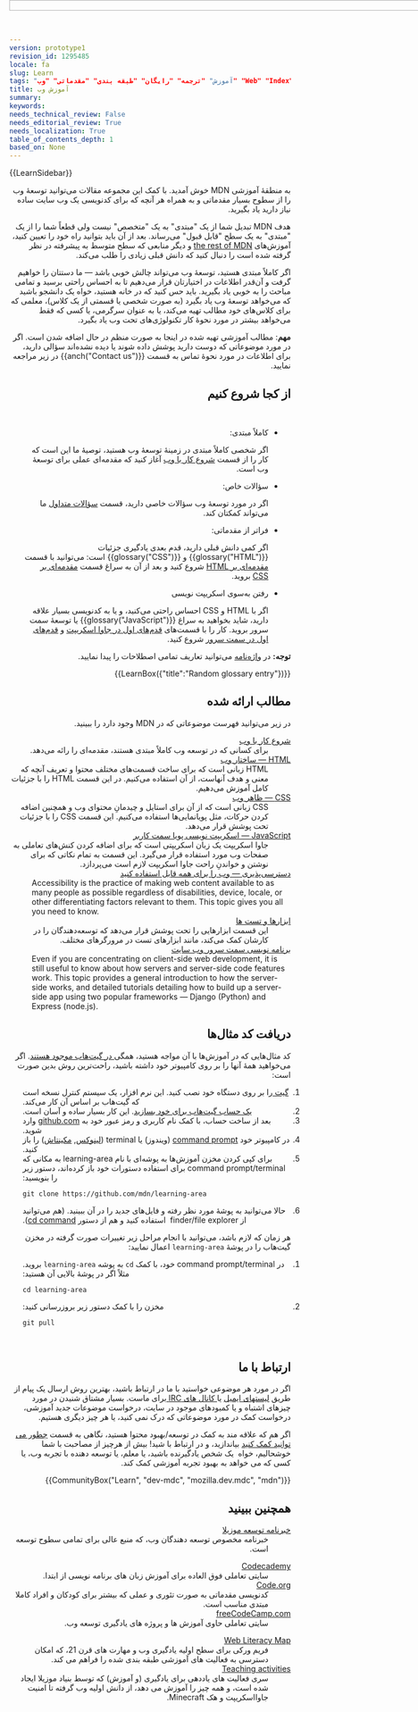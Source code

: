 ```yaml
---
version: prototype1
revision_id: 1295485
locale: fa
slug: Learn
tags: "آموزش" "ترجمه" "رایگان" "طبقه بندی" "مقدماتی" "وب" "Web" "Index" "Learn" "Landing" "Beginner" "TopicStub" "NeedsTranslation"
title: آموزش وب
summary: 
keywords: 
needs_technical_review: False
needs_editorial_review: True
needs_localization: True
table_of_contents_depth: 1
based_on: None
---
```

<div>{{LearnSidebar}}</div>

<div class="summary" dir="rtl">
<p>به منطقۀ آموزشی MDN خوش آمدید. با کمک این مجموعه مقالات می‌توانید توسعۀ وب را از سطوح بسیار مقدماتی و به همراه هر آنچه که برای کدنویسی یک وب سایت ساده نیاز دارید یاد بگیرید.</p>
</div>

<p dir="rtl">هدف MDN تبدیل شما از یک "مبتدی" به یک "متخصص" نیست ولی قطعاً شما را از یک "مبتدی" به یک سطح "قابل قبول" می‌رساند. بعد از آن باید بتوانید راه خود را تعیین کنید، آموزش‌های <a href="https://developer.mozilla.org/en-US/">the rest of MDN</a> و دیگر منابعی که سطح متوسط به پیشرفته در نظر گرفته شده است را دنبال کنید که دانش قبلی زیادی را طلب می‌کند.</p>

<p dir="rtl">اگر کاملاً مبتدی هستید، توسعۀ وب می‌تواند چالش خوبی باشد — ما دستتان را خواهیم گرفت و آن‌قدر اطلاعات در اختیارتان قرار می‌دهیم تا به احساس راحتی برسید و تمامی مباحث را به خوبی یاد بگیرید. باید حس کنید که در خانه هستید، خواه یک دانشجو باشید که می‌خواهد توسعۀ وب یاد بگیرد (به صورت شخصی یا قسمتی از یک کلاس)، معلمی که برای کلاس‌های خود مطالب تهیه می‌کند، یا به عنوان سرگرمی، یا کسی که فقط می‌خواهد بیشتر در مورد نحوۀ کار تکنولوژی‌های تحت وب یاد بگیرد.</p>

<div class="warning">
<p dir="rtl"><strong>مهم</strong>: مطالب آموزشی تهیه شده در اینجا به صورت منظم در حال اضافه شدن است. اگر در مورد موضوعاتی که دوست دارید پوشش داده شوند یا دیده نشده‌اند سؤالی دارید، برای اطلاعات در مورد نحوۀ تماس به قسمت {{anch("Contact us")}} در زیر مراجعه نمایید.</p>
</div>

<h2 dir="rtl" id="از_کجا_شروع_کنیم">از کجا شروع کنیم</h2>

<p dir="rtl">&nbsp;</p>

<ul class="card-grid" dir="rtl">
 <li><span>کاملاً مبتدی:</span>

  <p>اگر شخصی کاملاً مبتدی در زمینۀ توسعۀ وب هستید، توصیۀ ما این است که کار را از قسمت <a href="https://developer.mozilla.org/en-US/docs/Learn/Getting_started_with_the_web">شروع کار با وب</a> آغاز کنید که مقدمه‌‌ای عملی برای توسعۀ وب است.</p>
 </li>
 <li><span>سؤالات خاص:</span>
  <p>اگر در مورد توسعۀ وب سؤالات خاصی دارید، قسمت&nbsp;<a href="https://developer.mozilla.org/en-US/docs/Learn/Common_questions">سؤالات متداول</a> ما می‌تواند کمکتان کند.</p>
 </li>
 <li><span>فراتر از مقدماتی:</span>
  <p>اگر کمی دانش قبلی دارید، قدم بعدی یادگیری جزئیات {{glossary("HTML")}} و {{glossary("CSS")}} است: می‌توانید با قسمت <a href="https://developer.mozilla.org/en-US/docs/Learn/HTML/Introduction_to_HTML">مقدمه‌ای بر HTML</a> شروع کنید و بعد از آن به سراغ قسمت <a href="https://developer.mozilla.org/en-US/docs/Learn/CSS/Introduction_to_CSS">مقدمه‌ای بر CSS</a> بروید.</p>
 </li>
 <li><span>رفتن به‌سوی اسکریپت نویسی</span>
  <p>اگر با HTML و CSS احساس راحتی می‌کنید، و یا به کدنویسی بسیار علاقه دارید، شاید بخواهید به سراغ {{glossary("JavaScript")}} یا توسعۀ سمت سرور بروید. کار را با قسمت‌های <a href="https://developer.mozilla.org/en-US/docs/Learn/JavaScript/First_steps"> قدم‌های اول در جاوا اسکریپت</a> و <a href="https://developer.mozilla.org/en-US/docs/Learn/Server-side/First_steps">قدم‌های اول در سمت سرور</a> شروع کنید.</p>
 </li>
</ul>

<div class="note" dir="rtl">
<p><strong>توجه:</strong> در <a href="https://developer.mozilla.org/en-US/docs/Glossary">واژه‌نامه</a> می‌توانید تعاریف تمامی اصطلاحات را پیدا نمایید.</p>
</div>

<p dir="rtl">{{LearnBox({"title":"Random glossary entry"})}}</p>

<h2 dir="rtl" id="مطالب_ارائه_شده">مطالب ارائه شده</h2>

<p dir="rtl">در زیر می‌توانید فهرست موضوعاتی که در MDN وجود دارد را ببینید.</p>

<dl>
 <dt dir="rtl"><a href="https://developer.mozilla.org/en-US/docs/Learn/Getting_started_with_the_web">شروع کار با وب</a></dt>
 <dd dir="rtl">برای کسانی که در توسعه وب کاملاً مبتدی هستند، مقدمه‌ای را رائه می‌دهد.</dd>
 <dt dir="rtl"><a href="https://developer.mozilla.org/en-US/docs/Learn/HTML">HTML — ساختار وب</a></dt>
 <dd dir="rtl">HTML زبانی است که برای ساخت قسمت‌های مختلف محتوا و تعریف آنچه که معنی و هدف آنهاست، از آن استفاده می‌کنیم. در این قسمت HTML را با جزئیات کامل آموزش می‌دهیم.</dd>
 <dt dir="rtl"><a href="https://developer.mozilla.org/en-US/docs/Learn/CSS">CSS — ظاهر وب</a></dt>
 <dd dir="rtl">CSS زبانی است که از آن برای استایل و چیدمانِ محتوای وب و همچنین اضافه کردن حرکات، مثل پویانمایی‌ها استفاده می‌کنیم. این قسمت CSS را با جزئیات تحت پوشش قرار می‌دهد.</dd>
 <dt dir="rtl"><a href="https://developer.mozilla.org/en-US/docs/Learn/JavaScript">JavaScript — اسکریپت نویسی پویا سمت کاربر</a></dt>
 <dd dir="rtl">جاوا اسکریپت یک زبان اسکریپتی است که برای اضافه کردن کنش‌های تعاملی به صفحات وب مورد استفاده قرار می‌گیرد. این قسمت به تمام نکاتی که برای نوشتن و خواندنِ راحت جاوا اسکریپت لازم است می‌پردازد.</dd>
 <dt dir="rtl"><a href="https://developer.mozilla.org/en-US/docs/Learn/Accessibility">دسترسی‌پذیری — وب را برای همه قابل استفاده کنید</a></dt>
 <dd>Accessibility is the practice of making web content available to as many people as possible regardless of disabilities, device, locale, or other differentiating factors relevant to them. This topic gives you all you need to know.</dd>
 <dt dir="rtl"><a href="https://developer.mozilla.org/en-US/docs/Learn/Tools_and_testing">ابزارها و تست ها</a></dt>
 <dd dir="rtl">این قسمت ابزارهایی را تحت پوشش قرار می‌دهد که توسعه‌دهندگان را در کارشان کمک می‌کند، مانند ابزارهای تست در مرورگرهای مختلف.</dd>
 <dt dir="rtl"><a href="https://developer.mozilla.org/en-US/docs/Learn/Server-side">برنامه نویسی سمت سرور وب سایت</a></dt>
 <dd>Even if you are concentrating on client-side web development, it is still useful to know about how servers and server-side code features work. This topic provides a general introduction to how the server-side works, and detailed tutorials detailing how to build up a server-side app using two popular frameworks — Django (Python) and Express (node.js).&nbsp;</dd>
</dl>

<h2 dir="rtl" id="دریافت_کد_مثال‌ها">دریافت کد مثال‌ها</h2>

<p dir="rtl">کد مثال‌هایی که در آموزش‌ها با آن مواجه هستید، همگی<a href="https://github.com/mdn/learning-area/"> در گیت‌هاب موجود هستند</a>. اگر می‌خواهید همۀ آنها را بر روی کامپیوتر خود داشته باشید، راحت‌ترین روش بدین صورت است:</p>

<ol>
 <li dir="rtl"><a href="http://git-scm.com/downloads">گیت </a>را بر روی دستگاه خود نصب کنید. این نرم افزار، یک سیستم کنترل نسخه است که گیت‌هاب بر اساس آن کار می‌کند.</li>
 <li dir="rtl"><a href="https://github.com/join">یک حساب گیت‌هاب برای خود بسازید</a>. این کار بسیار ساده و آسان است.</li>
 <li dir="rtl">بعد از ساخت حساب، با کمک نام کاربری و رمز عبور خود به <a href="https://github.com">github.com</a> وارد شوید.</li>
 <li dir="rtl">در کامپیوتر خود <a href="https://www.lifewire.com/how-to-open-command-prompt-2618089">command prompt</a> (ویندوز) یا terminal (<a href="https://help.ubuntu.com/community/UsingTheTerminal">لینوکس</a>, <a href="http://blog.teamtreehouse.com/introduction-to-the-mac-os-x-command-line">مکینتاش</a>) را باز کنید.</li>
 <li dir="rtl">برای کپی کردن مخزن آموزش‌ها به پوشه‌ای با نام learning-area به مکانی که command prompt/terminal برای استفاده دستورات خود باز کرده‌اند، دستور زیر را بنویسید:
  <pre class="brush: bash line-numbers  language-bash">
<code class="language-bash">git clone https://github.com/mdn/learning-area</code></pre>
 </li>
 <li dir="rtl">حالا می‌توانید به پوشۀ مورد نظر رفته و فایل‌های جدید را در آن ببینید. (هم می‌توانید از finder/file explorer&nbsp; استفاده کنید و هم از دستور <a href="https://en.wikipedia.org/wiki/Cd_%28command%29">cd command</a>).</li>
</ol>

<p dir="rtl">هر زمان که لازم باشد، می‌توانید با انجام مراحل زیر تغییرات صورت گرفته در مخزن گیت‌هاب را در پوشۀ <code>learning-area</code> اعمال نمایید:</p>

<ol>
 <li dir="rtl">در command prompt/terminal خود، با کمک <code>cd</code> به پوشه <code>learning-area</code> بروید. مثلاً اگر در پوشۀ بالایی آن هستید:

  <pre class="brush: bash line-numbers  language-bash">
<code class="language-bash">cd learning-area</code></pre>
 </li>
 <li dir="rtl">مخزن را با کمک دستور زیر بروزرسانی کنید:
  <pre class="brush: bash line-numbers  language-bash">
<code class="language-bash">git pull</code></pre>
 </li>
</ol>

<article class="approved text-content">
<div class="boxed translate-rendered">
<p>&nbsp;</p>

<h2 dir="rtl" id="ارتباط_با_ما">ارتباط با ما</h2>

<p dir="rtl">اگر در مورد هر موضوعی خواستید با ما در ارتباط باشید، بهترین روش ارسال یک پیام از طریق <a href="https://developer.mozilla.org/en-US/docs/MDN/Community/Conversations#Asynchronous_discussions">لیستهای ایمیل</a> یا<a href="https://developer.mozilla.org/en-US/docs/MDN/Community/Conversations#Chat_in_IRC"> کانال های IRC </a>برای ماست. بسیار مشتاق شنیدن در مورد چیزهای اشتباه و یا کمبودهای موجود در سایت، درخواست موضوعات جدید آموزشی، درخواست کمک در مورد موضوعاتی که درک نمی کنید، یا هر چیز دیگری هستیم.</p>

<p dir="rtl">اگر هم که علاقه مند به کمک در توسعه/بهبود محتوا هستید، نگاهی به قسمت <a href="https://developer.mozilla.org/en-US/Learn/How_to_contribute">چطور می توانید کمک کنید</a> بیاندازید، و در ارتباط با شید! بیش از هرچیز از مصاحبت با شما خوشحالیم، خواه&nbsp; یک شخص یادگیرنده باشید، یا معلم، یا توسعه دهنده با تجربه وب، یا کسی که می خواهد به بهبود تجربه آموزشی کمک کند.</p>

<p dir="rtl">{{CommunityBox("Learn", "dev-mdc", "mozilla.dev.mdc", "mdn")}}</p>

<h2 dir="rtl" id="همچنین_ببینید">همچنین ببینید</h2>

<dl>
 <dt dir="rtl"><a href="https://www.mozilla.org/en-US/newsletter/developer/">خبرنامه توسعه موزیلا</a></dt>
 <dd dir="rtl">خبرنامه مخصوص توسعه دهندگان وب، که منبع عالی برای تمامی سطوح توسعه است.</dd>
</dl>

<dl>
 <dt dir="rtl"><a href="https://www.codecademy.com/">Codecademy</a></dt>
 <dd dir="rtl">سایتی تعاملی فوق العاده برای آموزش زبان های برنامه نویسی از ابتدا.</dd>
 <dt dir="rtl"><a href="https://code.org/">Code.org</a></dt>
 <dd dir="rtl">کدنویسی مقدماتی به صورت تئوری و عملی که بیشتر برای کودکان و افراد کاملا مبتدی مناسب است.</dd>
 <dt dir="rtl"><a href="https://www.freecodecamp.com/">freeCodeCamp.com</a></dt>
 <dd dir="rtl">سایتی تعاملی حاوی آموزش ها و پروژه های یادگیری توسعه وب.</dd>
</dl>

<dl>
 <dt dir="rtl"><a href="https://learning.mozilla.org/web-literacy/">Web Literacy Map</a></dt>
 <dd dir="rtl">فریم ورکی برای سطح اولیه یادگیری وب و مهارت های قرن 21، که امکان دسترسی به فعالیت های آموزشی طبقه بندی شده را فراهم می کند.</dd>
 <dt dir="rtl"><a href="https://learning.mozilla.org/activities">Teaching activities</a></dt>
 <dd dir="rtl">سری فعالیت های یاددهی برای یادگیری (و آموزش) که توسط بنیاد موزیلا ایجاد شده است، و همه چیز را آموزش می دهد، از دانش اولیه وب گرفته تا امنیت جاوااسکریپت و هک Minecraft.</dd>
</dl>
</div>
</article>

<article class="localized">
<div class="editor-wrapper" id="editor-wrapper">
<div class="ckeditor-container editor-container dirty">
<div class="editor">
<div class="editor-tools">&nbsp;</div>

<div style="height: 107px;">
<div style="border: 1px solid rgb(182, 182, 182); width: 894px; position: fixed; top: 0px;">&nbsp;</div>
</div>
</div>
</div>
</div>
</article>

